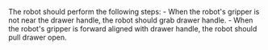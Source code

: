 

The robot should perform the following steps:
    - When the robot's gripper is not near the drawer handle, the robot should grab drawer handle.
    - When the robot's gripper is forward aligned with drawer handle, the robot should pull drawer open.
